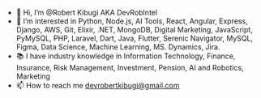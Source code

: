 - 👋 Hi, I’m @Robert Kibugi AKA DevRobIntel
- 👀 I’m interested in Python, Node.js, AI Tools, React, Angular, Express, Django, AWS, Git, Elixir, .NET, MongoDB, Digital Marketing, JavaScript, PyMySQL, PHP, Laravel, Dart, Java, Flutter, Serenic Navigator, MySQL, Figma, Data Science, Machine Learning, MS. Dynamics, Jira.
- 📚 I have industry knowledge in Information Technology, Finance, Insurance, Risk Management, Investment, Pension, AI and Robotics, Marketing
- 📫 How to reach me devrobertkibugi@gmail.com

<!---
DevRobIntel/DevRobIntel is a ✨ special ✨ repository because its `README.md` (this file) appears on your GitHub profile.
You can click the Preview link to take a look at your changes.
--->

